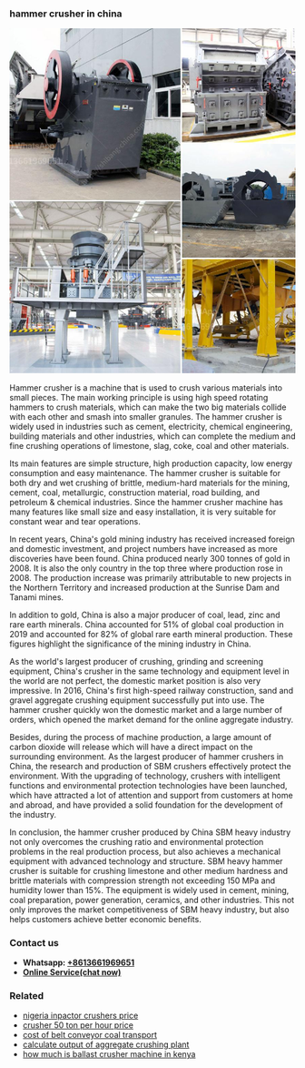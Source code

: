 <h3>hammer crusher in china</h3><img src='1708332891.jpg' alt=''><p>Hammer crusher is a machine that is used to crush various materials into small pieces. The main working principle is using high speed rotating hammers to crush materials, which can make the two big materials collide with each other and smash into smaller granules. The hammer crusher is widely used in industries such as cement, electricity, chemical engineering, building materials and other industries, which can complete the medium and fine crushing operations of limestone, slag, coke, coal and other materials.</p><p>Its main features are simple structure, high production capacity, low energy consumption and easy maintenance. The hammer crusher is suitable for both dry and wet crushing of brittle, medium-hard materials for the mining, cement, coal, metallurgic, construction material, road building, and petroleum & chemical industries. Since the hammer crusher machine has many features like small size and easy installation, it is very suitable for constant wear and tear operations.</p><p>In recent years, China's gold mining industry has received increased foreign and domestic investment, and project numbers have increased as more discoveries have been found. China produced nearly 300 tonnes of gold in 2008. It is also the only country in the top three where production rose in 2008. The production increase was primarily attributable to new projects in the Northern Territory and increased production at the Sunrise Dam and Tanami mines.</p><p>In addition to gold, China is also a major producer of coal, lead, zinc and rare earth minerals. China accounted for 51% of global coal production in 2019 and accounted for 82% of global rare earth mineral production. These figures highlight the significance of the mining industry in China.</p><p>As the world's largest producer of crushing, grinding and screening equipment, China's crusher in the same technology and equipment level in the world are not perfect, the domestic market position is also very impressive. In 2016, China's first high-speed railway construction, sand and gravel aggregate crushing equipment successfully put into use. The hammer crusher quickly won the domestic market and a large number of orders, which opened the market demand for the online aggregate industry.</p><p>Besides, during the process of machine production, a large amount of carbon dioxide will release which will have a direct impact on the surrounding environment. As the largest producer of hammer crushers in China, the research and production of SBM crushers effectively protect the environment. With the upgrading of technology, crushers with intelligent functions and environmental protection technologies have been launched, which have attracted a lot of attention and support from customers at home and abroad, and have provided a solid foundation for the development of the industry.</p><p>In conclusion, the hammer crusher produced by China SBM heavy industry not only overcomes the crushing ratio and environmental protection problems in the real production process, but also achieves a mechanical equipment with advanced technology and structure. SBM heavy hammer crusher is suitable for crushing limestone and other medium hardness and brittle materials with compression strength not exceeding 150 MPa and humidity lower than 15%. The equipment is widely used in cement, mining, coal preparation, power generation, ceramics, and other industries. This not only improves the market competitiveness of SBM heavy industry, but also helps customers achieve better economic benefits.</p><h3>Contact us</h3><ul><li><strong>Whatsapp:&nbsp;<a href="https://wa.me/8613661969651">+8613661969651</a></strong></li><li><a href="https://swt.shibang-china.com/?git&amp;zhl&amp;hammer crusher in china"><strong>Online Service(chat now)</strong></a></li></ul><h3>Related</h3><ul><li><a href='nigeria inpactor crushers price.md'>nigeria inpactor crushers price</a></li><li><a href='crusher 50 ton per hour price.md'>crusher 50 ton per hour price</a></li><li><a href='cost of belt conveyor coal transport.md'>cost of belt conveyor coal transport</a></li><li><a href='calculate output of aggregate crushing plant.md'>calculate output of aggregate crushing plant</a></li><li><a href='how much is ballast crusher machine in kenya.md'>how much is ballast crusher machine in kenya</a></li></ul>